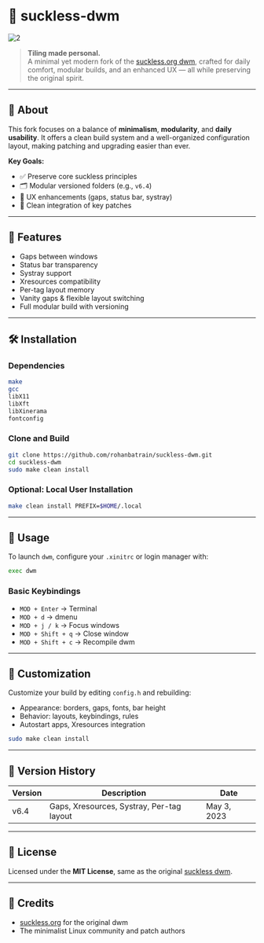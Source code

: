  # 🧱 suckless-dwm
 
![2](https://github.com/user-attachments/assets/0809d1dd-a868-41f5-9867-a2e062a99712)

> **Tiling made personal.**  
A minimal yet modern fork of the [suckless.org dwm](https://dwm.suckless.org/), crafted for daily comfort, modular builds, and an enhanced UX — all while preserving the original spirit.

---

## 🧩 About

This fork focuses on a balance of **minimalism**, **modularity**, and **daily usability**. It offers a clean build system and a well-organized configuration layout, making patching and upgrading easier than ever.

**Key Goals:**

- ✅ Preserve core suckless principles  
- 🗂 Modular versioned folders (e.g., `v6.4`)  
- 🎨 UX enhancements (gaps, status bar, systray)  
- 🔧 Clean integration of key patches  

---

## 🚀 Features

- Gaps between windows  
- Status bar transparency  
- Systray support  
- Xresources compatibility  
- Per-tag layout memory  
- Vanity gaps & flexible layout switching  
- Full modular build with versioning  

---

## 🛠️ Installation

### Dependencies

```bash
make
gcc
libX11
libXft
libXinerama
fontconfig
```

### Clone and Build

```bash
git clone https://github.com/rohanbatrain/suckless-dwm.git
cd suckless-dwm
sudo make clean install
```

### Optional: Local User Installation

```bash
make clean install PREFIX=$HOME/.local
```

---

## 🧪 Usage

To launch `dwm`, configure your `.xinitrc` or login manager with:

```bash
exec dwm
```

### Basic Keybindings

- `MOD + Enter` → Terminal  
- `MOD + d` → dmenu  
- `MOD + j / k` → Focus windows  
- `MOD + Shift + q` → Close window  
- `MOD + Shift + c` → Recompile dwm  

---

## 🧬 Customization

Customize your build by editing `config.h` and rebuilding:

- Appearance: borders, gaps, fonts, bar height  
- Behavior: layouts, keybindings, rules  
- Autostart apps, Xresources integration  

```bash
sudo make clean install
```

---

## 🧾 Version History

| Version | Description                                   | Date        |
|---------|-----------------------------------------------|-------------|
| v6.4    | Gaps, Xresources, Systray, Per-tag layout     | May 3, 2023 |

---

## 📜 License

Licensed under the **MIT License**, same as the original [suckless dwm](https://dwm.suckless.org/).

---

## 🤝 Credits

- [suckless.org](https://suckless.org) for the original dwm  
- The minimalist Linux community and patch authors  
 
 
